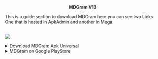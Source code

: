 <div align="center">

**MDGram V13**

</div>
This is a guide section to download MDGram here you can see two Links One that is hosted in ApkAdmin and another in Mega.

<br><img src="https://rcmods-apps.xyz/wp-content/uploads/2022/07/Recurso-74mpd.png">

<details>
 <summary>Download MDGram Apk Universal</summary>
<br>
<div align="center">

<a href="https://mega.nz/file/KwNiEQjD#YCVC9g0ZNjnWfXI7D4ScXaMdTotqTWODVEHFNNVHSsc"> `MEGA` </a> • <a href="https://apkadmin.com/b0c73huxrk6l/MDGramV13F-9.1.6-2931-universal.apk.html"> `APKADMIN` </a>

</div>
</details>
<details>
 <summary>MDGram on Google PlayStore</summary>
<br>
<div align="center">

<a href="https://play.google.com/store/apps/details?id=org.telegram.mdgram"> `Download from PlayStore` </a>

</div>
</details>
